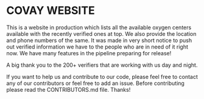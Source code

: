 # COVAY WEBSITE

This is a website in production which lists all the available oxygen centers available with the recently verified ones at top. We also provide the location
and phone numbers of the same. It was made in very short notice to push out verified information we have to the people who are in need of it right now. We have many features in the pipeline preparing for release!


A big thank you to the 200+ verifiers that are working with us day and night.

If you want to help us and contribute to our code, please feel free to contact any of our contributors or feel free to add an issue.
Before contributing please read the CONTRIBUTORS.md file. Thanks!

